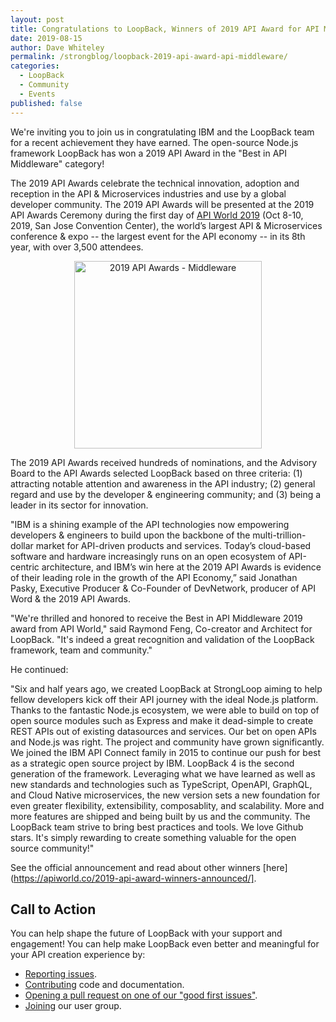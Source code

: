 ```yaml
---
layout: post
title: Congratulations to LoopBack, Winners of 2019 API Award for API Middleware
date: 2019-08-15
author: Dave Whiteley
permalink: /strongblog/loopback-2019-api-award-api-middleware/
categories:
  - LoopBack
  - Community
  - Events
published: false
---
```


We're inviting you to join us in congratulating IBM and the LoopBack team for a recent achievement they have earned. The open-source Node.js framework LoopBack has won a 2019 API Award in the "Best in API Middleware" category!

The 2019 API Awards celebrate the technical innovation, adoption and reception in the API & Microservices industries and use by a global developer community. The 2019 API Awards will be presented at the 2019 API Awards Ceremony during the first day of [API World 2019](https://apiworld.co/) (Oct 8-10, 2019, San Jose Convention Center), the world’s largest API & Microservices conference & expo -- the largest event for the API economy -- in its 8th year, with over 3,500 attendees. 

<!--more-->
<p align="center"> 
<img src="https://strongloop.com/blog-assets/2019/08/API-Middleware.jpg" alt="2019 API Awards - Middleware" style="width: 300px"/>
</p>

The 2019 API Awards received hundreds of nominations, and the Advisory Board to the API Awards selected LoopBack based on three criteria: (1) attracting notable attention and awareness in the API industry; (2) general regard and use by the developer & engineering community; and (3) being a leader in its sector for innovation. 

"IBM is a shining example of the API technologies now empowering developers & engineers to build upon the backbone of the multi-trillion-dollar market for API-driven products and services. Today’s cloud-based software and hardware increasingly runs on an open ecosystem of API-centric architecture, and IBM’s win here at the 2019 API Awards is evidence of their leading role in the growth of the API Economy,” said Jonathan Pasky, Executive Producer & Co-Founder of DevNetwork, producer of API Word & the 2019 API Awards.

"We're thrilled and honored to receive the Best in API Middleware 2019 award from API World," said Raymond Feng, Co-creator and Architect for LoopBack. "It's indeed a great recognition and validation of the LoopBack framework, team and community." 

He continued:

"Six and half years ago, we created LoopBack at StrongLoop aiming to help fellow developers kick off their API journey with the ideal Node.js platform. Thanks to the fantastic Node.js ecosystem, we were able to build on top of open source modules such as Express and make it dead-simple to create REST APIs out of existing datasources and services. Our bet on open APIs and Node.js was right. The project and community have grown significantly. We joined the IBM API Connect family in 2015 to continue our push for best as a strategic open source project by IBM. LoopBack 4 is the second generation of the framework. Leveraging what we have learned as well as new standards and technologies such as TypeScript, OpenAPI, GraphQL, and Cloud Native microservices, the new version sets a new foundation for even greater flexibility, extensibility, composablity, and scalability. More and more features are shipped and being built by us and the community. The LoopBack team strive to bring best practices and tools. We love Github stars. It's simply rewarding to create something valuable for the open source community!"

See the official announcement and read about other winners [here](https://apiworld.co/2019-api-award-winners-announced/].

## Call to Action

You can help shape the future of LoopBack with your support and engagement! You can help make LoopBack even better and meaningful for your API creation experience by:

- [Reporting issues](https://github.com/strongloop/loopback-next/issues).
- [Contributing](https://github.com/strongloop/loopback-next/blob/master/docs/CONTRIBUTING.md)
  code and documentation.
- [Opening a pull request on one of our "good first issues"](https://github.com/strongloop/loopback-next/labels/good%20first%20issue).
- [Joining](https://github.com/strongloop/loopback-next/issues/110) our user group.
